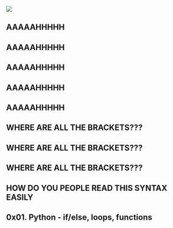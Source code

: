![](https://s3.amazonaws.com/intranet-projects-files/holbertonschool-higher-level_programming+/233/code.png)
## AAAAAHHHHH
## AAAAAHHHHH
## AAAAAHHHHH
## AAAAAHHHHH
## AAAAAHHHHH
## WHERE ARE ALL THE BRACKETS???
## WHERE ARE ALL THE BRACKETS???
## WHERE ARE ALL THE BRACKETS???
## HOW DO YOU PEOPLE READ THIS SYNTAX EASILY

## 0x01. Python - if/else, loops, functions
